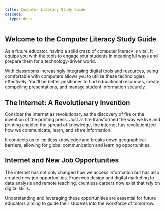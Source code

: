 ```yaml
---
title: Computer Literacy Study Guide
cascade:
  type: docs
---
```


## Welcome to the Computer Literacy Study Guide

As a future educator, having a solid grasp of computer literacy is vital. It equips you with the tools to engage your students in meaningful ways and prepare them for a technology-driven world.

With classrooms increasingly integrating digital tools and resources, being comfortable with computers allows you to utilize these technologies effectively. You'll be better positioned to find educational resources, create compelling presentations, and manage student information securely.

## The Internet: A Revolutionary Invention

Consider the internet as revolutionary as the discovery of fire or the invention of the printing press. Just as fire transformed the way we live and printing enabled the spread of knowledge, the internet has revolutionized how we communicate, learn, and share information.

It connects us to limitless knowledge and breaks down geographical barriers, allowing for global communication and learning opportunities.

## Internet and New Job Opportunities

The internet has not only changed how we access information but has also created new job opportunities. From web design and digital marketing to data analysis and remote teaching, countless careers now exist that rely on digital skills.

Understanding and leveraging these opportunities are essential for future educators aiming to guide their students into the workforce of tomorrow.
